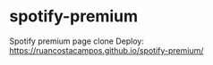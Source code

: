 # spotify-premium
Spotify premium page clone
Deploy: https://ruancostacampos.github.io/spotify-premium/
